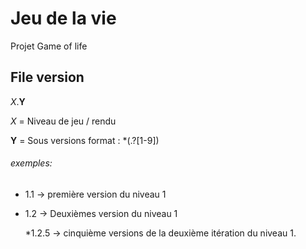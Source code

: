 # Jeu de la vie

Projet Game of life



## File version
_X_.**Y**

_X_ = Niveau de jeu / rendu

**Y** = Sous versions format :  *(.?[1-9])


###### exemples:
 * 1.1 -> première version du niveau 1
 * 1.2 -> Deuxièmes version du niveau 1
  
   *1.2.5 -> cinquième versions de la deuxième itération du niveau 1.
